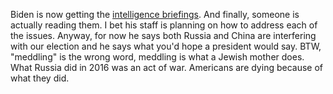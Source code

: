 Biden is now getting the <a href="https://www.reuters.com/article/us-usa-election-biden/biden-warns-of-russian-election-meddling-after-receiving-intelligence-briefings-idUSKCN24J02N">intelligence briefings</a>. And finally, someone is actually reading them. I bet his staff is planning on how to address each of the issues. Anyway, for now he says both Russia and China are interfering with our election and he says what you'd hope a president would say. BTW, "meddling" is the wrong word, meddling is what a Jewish mother does. What Russia did in 2016 was an act of war. Americans are dying because of what they did. 
